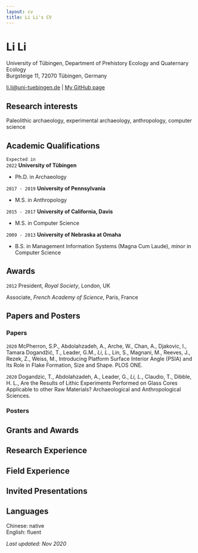 ```yaml
---
layout: cv
title: Li Li's CV
---
```

# Li Li
University of Tübingen, Department of Prehistory Ecology and Quaternary Ecology <br />
Burgsteige 11, 72070 Tübingen, Germany

<div id="webaddress">
<a href="li.li@uni-tuebingen.de">li.li@uni-tuebingen.de</a>
| <a href="https://lili0824.github.io/lili/">My GitHub page</a>
</div>

## Research interests

Paleolithic archaeology, experimental archaeology, anthropology, computer science


## Academic Qualifications

`Expected in`<br />
`2022`
__University of Tübingen__
- Ph.D. in Archaeology


`2017 - 2019`
__University of Pennsylvania__

- M.S. in Anthropology

`2015 - 2017`
__University of California, Davis__

- M.S. in Computer Science

`2009 - 2013`
__University of Nebraska at Omaha__
- B.S. in Management Information Systems (Magna Cum Laude), minor in Computer Science

## Awards

`2012`
President, *Royal Society*, London, UK

Associate, *French Academy of Science*, Paris, France



## Papers and Posters

### Papers

`2020`	McPherron, S.P., Abdolahzadeh, A., Arche, W., Chan, A., Djakovic, I., Tamara Dogandžić, T., Leader, G.M., _Li, L._, Lin, S., Magnani, M., Reeves, J., Rezek, Z., Weiss, M., Introducing Platform Surface Interior Angle (PSIA) and Its Role in Flake Formation, Size and Shape. PLOS ONE.

`2020`
Dogandzic, T., Abdolahzadeh, A., Leader, G., _Li, L._, Claudio, T., Dibble, H. L., Are the Results of Lithic Experiments Performed on Glass Cores Applicable to other Raw Materials? Archaeological and Anthropological Sciences.


### Posters

## Grants and Awards

## Research Experience

## Field Experience

## Invited Presentations


## Languages
Chinese: native<br />
English: fluent

*Last updated: Nov 2020*
